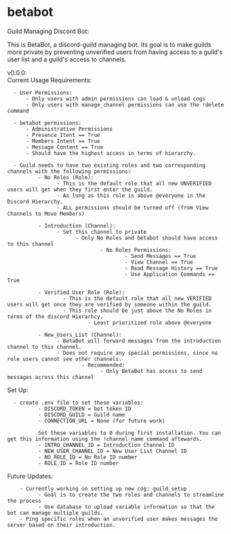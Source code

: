# betabot
Guild Managing Discord Bot: 

This is BetaBot, a discord-guild managing bot. 
Its goal is to make guilds more private by preventing unverified users from having access to a guild's user list and a guild's access to channels. 

v0.0.0:  
  Current Usage Requirements:  
  
      - User Permissions:  
          - Only users with admin permissions can load & unload cogs
          - Only users with manage_channel permissions can use the !delete command
          
      - betabot permissions: 
          - Administrative Permissions
          - Presence Itent == True
          - Members Intent == True
          - Message Content == True 
          - Should have the highest access in terms of hierarchy. 
      
      - Guild needs to have two existing roles and two corresponding channels with the following permissions:
              - No Roles (Role):
                    - This is the default role that all new UNVERIFIED users will get when they first enter the guild. 
                    - As long as this role is above @everyone in the Discord Hierarchy.
                    - ALL permissions should be turned off (from View Channels to Move Members)
                    
              - Introduction (Channel):
                    - Set this channel to private
                          - Only No Roles and betabot should have access to this channel
                                  - No Roles Permissions:
                                          - Send Messages == True
                                          - View Channel == True
                                          - Read Message History == True
                                          - Use Application Commands == True
                                          
              - Verified User Role (Role): 
                      - This is the default role that all new VERIFIED users will get once they are verified by someone within the guild. 
                      - This role should be just above the No Roles in terms of the discord Hierarhcy. 
                              - Least prioritized role above @everyone 
                              
              - New_Users_List (Channel): 
                    - BetaBot will forward messages from the introduction channel to this channel.
                    - Does not require any special permissions, since no role users cannot see other channels. 
                            - Recommended:
                                  - Only BetaBot has access to send messages across this channel
   Set Up:  
   
   
      - create .env file to set these variables: 
              - DISCORD_TOKEN = bot token ID
              - DISCORD_GUILD = Guild name
              - CONNECTION_URL = None (for future work) 
              
              Set these variables to 0 during first installation. You can get this information using the !channel_name command aftewards. 
              - INTRO_CHANNEL_ID = Introduction Channel ID  
              - NEW_USER_CHANNEL_ID = New User List Channel ID 
              - NO_ROLE_ID = No Role ID number
              - ROLE_ID = Role ID number
              
  Future Updates:   
  
        - Currently working on setting up new cog: guild_setup 
              - Goal is to create the two roles and channels to streamline the process
              - Use database to upload variable information so that the bot can manage multiple guilds. 
        - Ping specific roles when an unverified user makes messages the server based on their introduction. 
